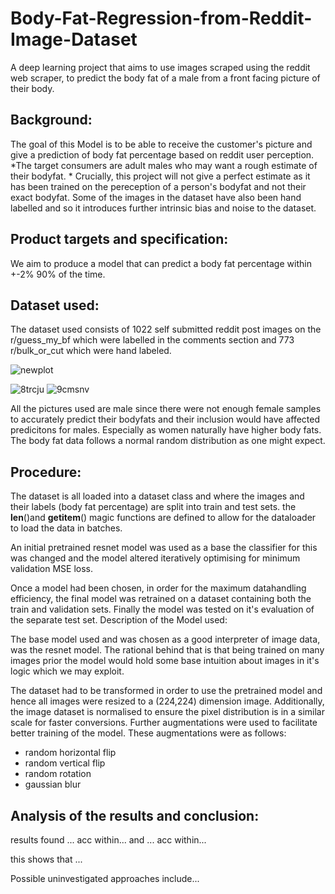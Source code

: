 # Body-Fat-Regression-from-Reddit-Image-Dataset
A deep learning project that aims to use images scraped using the reddit web scraper, to predict the body fat of a male from a front facing picture of their body.

## Background:

The goal of this Model is to be able to receive the customer's picture and give a prediction of body fat percentage based on reddit user perception. *The target consumers are adult males who may want a rough estimate of their bodyfat. *
Crucially, this project will not give a perfect estimate as it has been trained on the pereception of a person's bodyfat and not their exact bodyfat. Some of the images in the dataset have also been hand labelled and so it introduces further intrinsic bias and noise to the dataset.

## Product targets and specification:

We aim to produce a model that can predict a body fat percentage within +-2% 90% of the time.

## Dataset used:

The dataset used consists of 1022 self submitted reddit post images on the r/guess_my_bf which were labelled in the comments section and 773 r/bulk_or_cut which were hand labeled.

![newplot](https://user-images.githubusercontent.com/79870177/123670269-eeba0700-d834-11eb-8ee3-547615593435.png)

![8trcju](https://user-images.githubusercontent.com/79870177/123670492-2de85800-d835-11eb-9b12-9f330034a053.jpg)
![9cmsnv](https://user-images.githubusercontent.com/79870177/123670502-317bdf00-d835-11eb-9633-b202281c81a5.jpg)

All the pictures used are male since there were not enough female samples to accurately predict their bodyfats and their inclusion would have affected predicitons for males. Especially as women naturally have higher body fats. The body fat data follows a normal random distribution as one might expect.

## Procedure:

The dataset is all loaded into a dataset class and where the images and their labels (body fat percentage) are split into train and test sets. the __len__()and __getitem__() magic functions are defined to allow for the dataloader to load the data in batches.

An initial pretrained resnet model was used as a base the classifier for this was changed and the model altered iteratively optimising for minimum validation MSE loss.

Once a model had been chosen, in order for the maximum datahandling efficiency, the final model was retrained on a dataset containing both the train and validation sets. Finally the model was tested on it's evaluation of the separate test set.
Description of the Model used:

The base model used and was chosen as a good interpreter of image data, was the resnet model. The rational behind that is that being trained on many images prior the model would hold some base intuition about images in it's logic which we may exploit.

The dataset had to be transformed in order to use the pretrained model and hence all images were resized to a (224,224) dimension image. Additionally, the image dataset is normalised to ensure the pixel distribution is in a similar scale for faster conversions. Further augmentations were used to facilitate better training of the model. These augmentations were as follows:
- random horizontal flip
- random vertical flip
- random rotation
- gaussian blur

## Analysis of the results and conclusion:

results found ... acc within... and ... acc within...

this shows that ...

Possible uninvestigated approaches include... 

